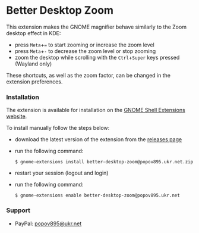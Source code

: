 # Better Desktop Zoom

This extension makes the GNOME magnifier behave similarly to the Zoom desktop effect in KDE:

- press `Meta`+`=` to start zooming or increase the zoom level
- press `Meta`+`-` to decrease the zoom level or stop zooming
- zoom the desktop while scrolling with the `Ctrl`+`Super` keys pressed (Wayland only)

These shortcuts, as well as the zoom factor, can be changed in the extension preferences.

### Installation

The extension is available for installation on the [GNOME Shell Extensions website](https://extensions.gnome.org/extension/7263/better-desktop-zoom/).

To install manually follow the steps below:

- download the latest version of the extension from the [releases page](https://github.com/popov895/better-desktop-zoom/releases)
- run the following command:

   `$ gnome-extensions install better-desktop-zoom@popov895.ukr.net.zip`

- restart your session (logout and login)
- run the following command:

   `$ gnome-extensions enable better-desktop-zoom@popov895.ukr.net`

### Support

- PayPal: popov895@ukr.net

